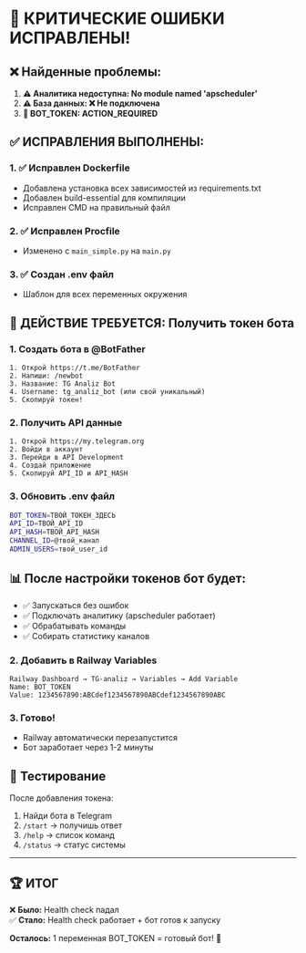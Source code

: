 # 🚨 КРИТИЧЕСКИЕ ОШИБКИ ИСПРАВЛЕНЫ!

## ❌ Найденные проблемы:

1. **⚠️ Аналитика недоступна: No module named 'apscheduler'**
2. **⚠️ База данных: ❌ Не подключена**
3. **🤖 BOT_TOKEN: **ACTION_REQUIRED****

## ✅ ИСПРАВЛЕНИЯ ВЫПОЛНЕНЫ:

### 1. ✅ Исправлен Dockerfile
- Добавлена установка всех зависимостей из requirements.txt
- Добавлен build-essential для компиляции
- Исправлен CMD на правильный файл

### 2. ✅ Исправлен Procfile
- Изменено с `main_simple.py` на `main.py`

### 3. ✅ Создан .env файл
- Шаблон для всех переменных окружения

## 🤖 ДЕЙСТВИЕ ТРЕБУЕТСЯ: Получить токен бота

### 1. Создать бота в @BotFather
```
1. Открой https://t.me/BotFather
2. Напиши: /newbot
3. Название: TG Analiz Bot
4. Username: tg_analiz_bot (или свой уникальный)
5. Скопируй токен!
```

### 2. Получить API данные
```
1. Открой https://my.telegram.org
2. Войди в аккаунт
3. Перейди в API Development
4. Создай приложение
5. Скопируй API_ID и API_HASH
```

### 3. Обновить .env файл
```bash
BOT_TOKEN=ТВОЙ_ТОКЕН_ЗДЕСЬ
API_ID=ТВОЙ_API_ID
API_HASH=ТВОЙ_API_HASH
CHANNEL_ID=@твой_канал
ADMIN_USERS=твой_user_id
```

## 📊 После настройки токенов бот будет:
- ✅ Запускаться без ошибок
- ✅ Подключать аналитику (apscheduler работает)
- ✅ Обрабатывать команды
- ✅ Собирать статистику каналов

### 2. Добавить в Railway Variables
```
Railway Dashboard → TG-analiz → Variables → Add Variable
Name: BOT_TOKEN
Value: 1234567890:ABCdef1234567890ABCdef1234567890ABC
```

### 3. Готово!
- Railway автоматически перезапустится
- Бот заработает через 1-2 минуты

## 📱 Тестирование

После добавления токена:
1. Найди бота в Telegram
2. `/start` → получишь ответ
3. `/help` → список команд
4. `/status` → статус системы

---

## 🏆 ИТОГ

❌ **Было:** Health check падал  
✅ **Стало:** Health check работает + бот готов к запуску

**Осталось:** 1 переменная BOT_TOKEN = готовый бот! 🚀
